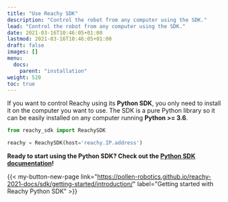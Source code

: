 ```yaml
---
title: "Use Reachy SDK"
description: "Control the robot from any computer using the SDK."
lead: "Control the robot from any computer using the SDK."
date: 2021-03-16T10:46:05+01:00
lastmod: 2021-03-16T10:46:05+01:00
draft: false
images: []
menu:
  docs:
    parent: "installation"
weight: 520
toc: true
---
```


If you want to control Reachy using its **Python SDK**, you only need to install it on the computer you want to use. The SDK is a pure Python library so it can be easily installed on any computer running **Python >= 3.6**.

```python
from reachy_sdk import ReachySDK

reachy = ReachySDK(host='reachy.IP.address')
```

**Ready to start using the Python SDK? Check out the [Python SDK documentation](https://pollen-robotics.github.io/reachy-2021-docs/sdk/getting-started/introduction/)!**  

{{< my-button-new-page link="https://pollen-robotics.github.io/reachy-2021-docs/sdk/getting-started/introduction/" label="Getting started with Reachy Python SDK" >}}

